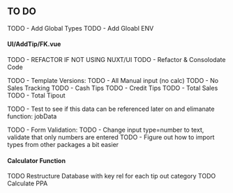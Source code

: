 ## TO DO
TODO - Add Global Types
TODO - Add Gloabl ENV

#### UI/AddTip/FK.vue
TODO - REFACTOR IF NOT USING NUXT/UI
TODO - Refactor & Consolodate Code

TODO - Template Versions:
TODO    - All Manual input (no calc)
TODO    - No Sales Tracking 
TODO        - Cash Tips
TODO        - Credit Tips
TODO        - Total Sales
TODO        - Total Tipout

TODO - Test to see if this data can be referenced later on and elimanate function: jobData

TODO - Form Validation:
TODO - Change input type=number to text, validate that only numbers are entered
TODO - Figure out how to import types from other packages a bit easier

#### Calculator Function
TODO Restructure Database with key rel for each tip out category
TODO Calculate PPA
